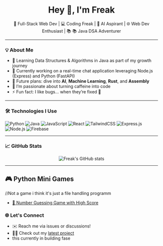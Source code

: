 <h1 align="center">Hey 👋, I'm Freak</h1>

<p align="center">
🚀 Full-Stack Web Dev | 💻 Coding Freak | 🤖 AI Aspirant | 🌐 Web Dev Enthusiast | 📚 📚 Java DSA Adventurer
</p>

---

### 💡 About Me

- 🔭 Learning Data Structures & Algorithms in Java as part of my growth journey
- 🤖 Currently working on a real-time chat application leveraging Node.js (Express) and Python (FastAPI)
- 🌱 Future plans: dive into **AI**, **Machine Learning**, **Rust**, and **Assembly**  
- 🧠 I’m passionate about turning caffeine into code  
- ⚡ Fun fact: I like bugs... when they’re fixed 🐞

---

### 🛠️ Technologies I Use

![Python](https://img.shields.io/badge/-Python-black?style=flat-square&logo=Python)
![Java](https://img.shields.io/badge/Java-black?style=flat-square&logo=openjdk&logoColor=white)
![JavaScript](https://img.shields.io/badge/-JavaScript-black?style=flat-square&logo=javascript)
![React](https://img.shields.io/badge/-React-black?style=flat-square&logo=react)
![TailwindCSS](https://img.shields.io/badge/-TailwindCSS-black?style=flat-square&logo=tailwindcss)
![Express.js](https://img.shields.io/badge/-Express.js-black?style=flat-square&logo=express)
![Node.js](https://img.shields.io/badge/-Node.js-black?style=flat-square&logo=node.js)
![Firebase](https://img.shields.io/badge/-Firebase-black?style=flat-square&logo=firebase)

---

### 📈 GitHub Stats
<p align="center">
<img src="https://github-readme-stats.vercel.app/api?username=Freak644&show_icons=true&theme=radical" alt="Freak's GitHub stats" />
  </p>
  
 

---
## 🎮 Python Mini Games
  //Not a game i think it's just a file handling programm
- [🎯 Number Guessing Game with High Score](https://gist.github.com/Loser644/1d0862bf2c628a750fb3bb2864ecc200)

### 🌐 Let's Connect

- ✉️ Reach me via issues or discussions!
- 🧑‍💻 Check out my [latest project](https://github.com/Freak644/codecove)
- this currently in building fase
